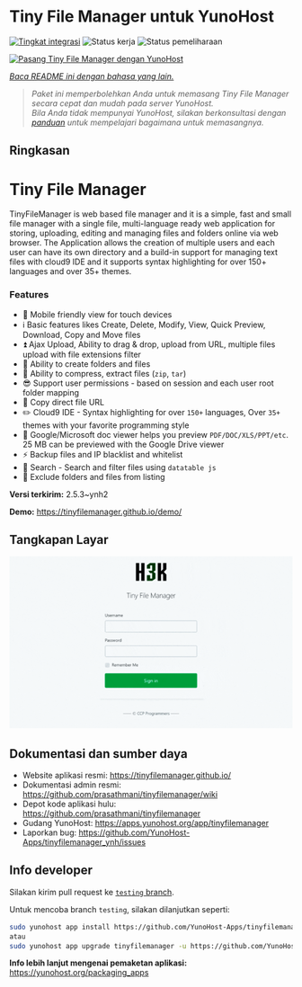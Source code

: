 <!--
N.B.: README ini dibuat secara otomatis oleh <https://github.com/YunoHost/apps/tree/master/tools/readme_generator>
Ini TIDAK boleh diedit dengan tangan.
-->

# Tiny File Manager untuk YunoHost

[![Tingkat integrasi](https://dash.yunohost.org/integration/tinyfilemanager.svg)](https://ci-apps.yunohost.org/ci/apps/tinyfilemanager/) ![Status kerja](https://ci-apps.yunohost.org/ci/badges/tinyfilemanager.status.svg) ![Status pemeliharaan](https://ci-apps.yunohost.org/ci/badges/tinyfilemanager.maintain.svg)

[![Pasang Tiny File Manager dengan YunoHost](https://install-app.yunohost.org/install-with-yunohost.svg)](https://install-app.yunohost.org/?app=tinyfilemanager)

*[Baca README ini dengan bahasa yang lain.](./ALL_README.md)*

> *Paket ini memperbolehkan Anda untuk memasang Tiny File Manager secara cepat dan mudah pada server YunoHost.*  
> *Bila Anda tidak mempunyai YunoHost, silakan berkonsultasi dengan [panduan](https://yunohost.org/install) untuk mempelajari bagaimana untuk memasangnya.*

## Ringkasan

# Tiny File Manager

TinyFileManager is web based file manager and it is a simple, fast and small file manager with a single file, multi-language ready web application for storing, uploading, editing and managing files and folders online via web browser. The Application allows the creation of multiple users and each user can have its own directory and a build-in support for managing text files with cloud9 IDE and it supports syntax highlighting for over 150+ languages and over 35+ themes.

### Features

- :iphone: Mobile friendly view for touch devices
- :information_source: Basic features likes Create, Delete, Modify, View, Quick Preview, Download, Copy and Move files
- :arrow_double_up: Ajax Upload, Ability to drag & drop, upload from URL, multiple files upload with file extensions filter
- :file_folder: Ability to create folders and files
- :gift: Ability to compress, extract files (`zip`, `tar`)
- :sunglasses: Support user permissions - based on session and each user root folder mapping
- :floppy_disk: Copy direct file URL
- :pencil2: Cloud9 IDE - Syntax highlighting for over `150+` languages, Over `35+` themes with your favorite programming style
- :page_facing_up: Google/Microsoft doc viewer helps you preview `PDF/DOC/XLS/PPT/etc`. 25 MB can be previewed with the Google Drive viewer
- :zap: Backup files and IP blacklist and whitelist
- :mag_right: Search - Search and filter files using `datatable js`
- :file_folder: Exclude folders and files from listing



**Versi terkirim:** 2.5.3~ynh2

**Demo:** <https://tinyfilemanager.github.io/demo/>

## Tangkapan Layar

![Tangkapan Layar pada Tiny File Manager](./doc/screenshots/screenshot.png)

## Dokumentasi dan sumber daya

- Website aplikasi resmi: <https://tinyfilemanager.github.io/>
- Dokumentasi admin resmi: <https://github.com/prasathmani/tinyfilemanager/wiki>
- Depot kode aplikasi hulu: <https://github.com/prasathmani/tinyfilemanager>
- Gudang YunoHost: <https://apps.yunohost.org/app/tinyfilemanager>
- Laporkan bug: <https://github.com/YunoHost-Apps/tinyfilemanager_ynh/issues>

## Info developer

Silakan kirim pull request ke [`testing` branch](https://github.com/YunoHost-Apps/tinyfilemanager_ynh/tree/testing).

Untuk mencoba branch `testing`, silakan dilanjutkan seperti:

```bash
sudo yunohost app install https://github.com/YunoHost-Apps/tinyfilemanager_ynh/tree/testing --debug
atau
sudo yunohost app upgrade tinyfilemanager -u https://github.com/YunoHost-Apps/tinyfilemanager_ynh/tree/testing --debug
```

**Info lebih lanjut mengenai pemaketan aplikasi:** <https://yunohost.org/packaging_apps>
